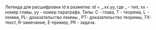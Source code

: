 Легенда для расшифровки id в разметке:
id = _.xx.yy, где _ - тип, xx - номер главы, уу - номер параграфа.
Типы: С - глава, T - теорема, L - лемма, PL- доказательство леммы , PT- доказательство теоремы, TX- текст, R-замечание, E-пример, PR - задача.
